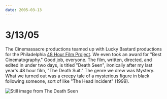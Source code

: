```yaml
---
date: 2005-03-13
---
```

# 3/13/05

The Cinemassacre productions teamed up with Lucky Bastard productions for the Philadelphia [48 Hour Film Project](https://web.archive.org/web/20050905194136/http://www.48hourfilm.com/). We even took an award for "Best Cinematography." Good job, everyone. The film, written, directed, and edited in under two days, is titled "Death Seen", ironically after my last year's 48 hour film, "The Death Suit." The genre we drew was Mystery. What we turned out was a creepy tale of a mysterious figure in black following someone, sort of like "The Head Incident" (1999).

![Still image from The Death Seen](https://i.imgur.com/jnbAsQO.jpg)